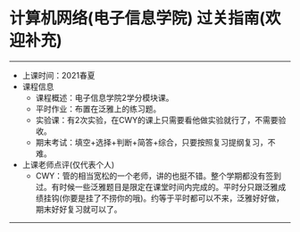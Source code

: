 # 计算机网络(电子信息学院)      过关指南(欢迎补充)

------------

- 上课时间：2021春夏
- 课程信息
  - 课程概述：电子信息学院2学分模块课。
  - 平时作业：布置在泛雅上的练习题。
  - 实验课：有2次实验，在CWY的课上只需要看他做实验就行了，不需要验收。
  - 期末考试：填空+选择+判断+简答+综合，只要按照复习提纲复习，不难。
- 上课老师点评(仅代表个人)
  - CWY：管的相当宽松的一个老师，讲的也挺不错。整个学期都没有签到过。有时候一些泛雅题目是限定在课堂时间内完成的。平时分只跟泛雅成绩挂钩(你要是挂了不捞你的哦)。约等于平时都可以不来，泛雅好好做，期末好好复习就可以了。

-------
